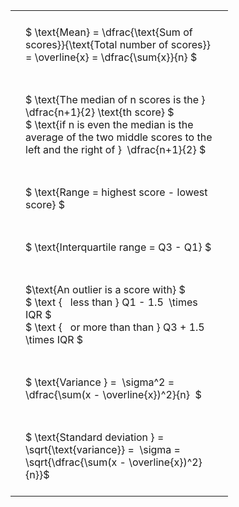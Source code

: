 ---
---

#  
<br>
<style type="text/css">
#T_3a138 th.col_heading {
  text-align: left;
  font-size: 1em;
}
#T_3a138 td {
  text-align: left;
  font-size: 1em;
  padding: 1.5em;
}
#T_3a138_row0_col0, #T_3a138_row1_col0, #T_3a138_row2_col0, #T_3a138_row3_col0, #T_3a138_row4_col0, #T_3a138_row5_col0, #T_3a138_row6_col0 {
  width: 300px;
  white-space: pre-wrap;
}
</style>
<table id="T_3a138">
  <thead>
  </thead>
  <tbody>
    <tr>
      <td id="T_3a138_row0_col0" class="data row0 col0" >$ \text{Mean} = \dfrac{\text{Sum of scores}}{\text{Total number of scores}} = \overline{x} = \dfrac{\sum{x}}{n} $</td>
    </tr>
    <tr>
      <td id="T_3a138_row1_col0" class="data row1 col0" >$ \text{The median of n scores is the } \dfrac{n+1}{2} \text{th score} $
$ \text{if n is even the median is the average of the two middle scores to the left and the right of }  \dfrac{n+1}{2} $</td>
    </tr>
    <tr>
      <td id="T_3a138_row2_col0" class="data row2 col0" >$ \text{Range = highest score - lowest score} $</td>
    </tr>
    <tr>
      <td id="T_3a138_row3_col0" class="data row3 col0" >$ \text{Interquartile range = Q3 - Q1} $</td>
    </tr>
    <tr>
      <td id="T_3a138_row4_col0" class="data row4 col0" >$\text{An outlier is a score with} $
$ \text {   less than } Q1 - 1.5  \times IQR $
$ \text {   or more than than } Q3 + 1.5  \times IQR $</td>
    </tr>
    <tr>
      <td id="T_3a138_row5_col0" class="data row5 col0" >$ \text{Variance } =  \sigma^2 = \dfrac{\sum(x - \overline{x})^2}{n}  $</td>
    </tr>
    <tr>
      <td id="T_3a138_row6_col0" class="data row6 col0" >$ \text{Standard deviation } = \sqrt{\text{variance}} =  \sigma = \sqrt{\dfrac{\sum(x - \overline{x})^2}{n}}$</td>
    </tr>
  </tbody>
</table>
